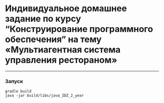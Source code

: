 # Индивидуальное домашнее задание по курсу “Конструирование программного обеспечения” на тему «Мультиагентная система управления рестораном»

---

### Запуск
```shell
gradle build
java -jar build/libs/java_IDZ_2_year
```